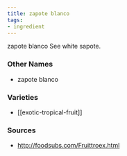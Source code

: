 ```yaml
---
title: zapote blanco
tags:
- ingredient
---
```

zapote blanco See white sapote.

### Other Names

* zapote blanco

### Varieties

* [[exotic-tropical-fruit]]

### Sources
* http://foodsubs.com/Fruittroex.html
